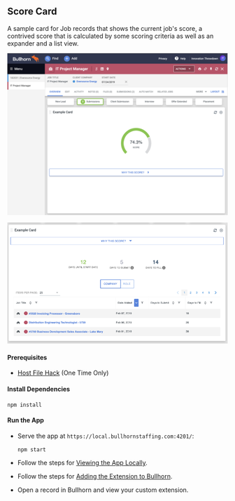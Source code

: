 ## Score Card

A sample card for Job records that shows the current job's score, a contrived score that is calculated by some  scoring criteria as well as an expander and a list view.

![Screenshot](../doc_files/score-card-1.png)

![Screenshot](../doc_files/score-card-2.png)

#### Prerequisites

 * [Host File Hack](../README.md#prerequisites) (One Time Only)

#### Install Dependencies

```npm
npm install
```

#### Run the App

 *  Serve the app at `https://local.bullhornstaffing.com:4201/`:

    ```npm
    npm start
    ```

 * Follow the steps for [Viewing the App Locally](../README.md#viewing-the-app).

 * Follow the steps for [Adding the Extension to Bullhorn](../README.md#adding-to-bullhorn).

 * Open a record in Bullhorn and view your custom extension.
